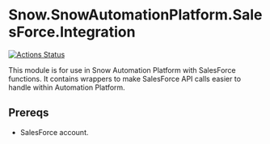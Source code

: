 # Snow.SnowAutomationPlatform.SalesForce.Integration

[![Actions Status](https://github.com/SnowSoftware/AutomationPlatform-SalesForce.Integration/workflows/Build/badge.svg)](https://github.com/SnowSoftware/AutomationPlatform-SalesForce.Integration/actions)

This module is for use in Snow Automation Platform with SalesForce functions.
It contains wrappers to make SalesForce API calls easier to handle within Automation Platform.

## Prereqs

  * SalesForce account.
    
